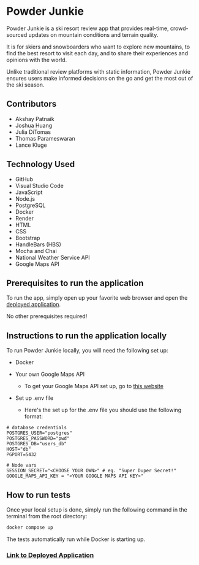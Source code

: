 # Powder Junkie

<!-- Application Description -->
Powder Junkie is a ski resort review app that provides real-time, crowd-sourced updates on mountain conditions and terrain quality. 

It is for skiers and snowboarders who want to explore new mountains, to find the best resort to visit each day, and to share their experiences and opinions with the world.

Unlike traditional review platforms with static information, Powder Junkie ensures users make informed decisions on the go and get the most out of the ski season.


## Contributors

<!-- Listed in alphabetical order -->
* Akshay Patnaik
* Joshua Huang
* Julia DiTomas
* Thomas Parameswaran
* Lance Kluge


## Technology Used
* GitHub
* Visual Studio Code
* JavaScript
* Node.js
* PostgreSQL
* Docker
* Render
* HTML
* CSS
* Bootstrap
* HandleBars (HBS)
* Mocha and Chai
* National Weather Service API
* Google Maps API


## Prerequisites to run the application
To run the app, simply open up your favorite web browser and open the [deployed application](https://csci-3308-project-auvs.onrender.com/). 

No other prerequisites required! 


## Instructions to run the application locally
To run Powder Junkie locally, you will need the following set up:
* Docker
* Your own Google Maps API
    * To get your Google Maps API set up, go to [this website](https://developers.google.com/maps/get-started)

* Set up .env file
    * Here's the set up for the .env file you should use the following format:

<!-- CODE START -->
```.env
# database credentials
POSTGRES_USER="postgres"
POSTGRES_PASSWORD="pwd"
POSTGRES_DB="users_db"
HOST="db" 
PGPORT=5432

# Node vars
SESSION_SECRET="<CHOOSE YOUR OWN>" # eg. "Super Duper Secret!"
GOOGLE_MAPS_API_KEY = "<YOUR GOOGLE MAPS API KEY>"
```
<!-- CODE END -->


## How to run tests
Once your local setup is done, simply run the following command in the terminal from the root directory:

```bash
docker compose up
```

The tests automatically run while Docker is starting up.

### [Link to Deployed Application](https://csci-3308-project-auvs.onrender.com/)
